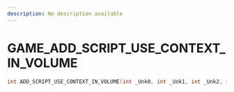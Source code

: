 ```yaml
---
description: No description available 
---
```


# GAME\_ADD_SCRIPT_USE_CONTEXT_IN_VOLUME

```cpp
int ADD_SCRIPT_USE_CONTEXT_IN_VOLUME(int _Unk0, int _Unk1, int _Unk2, int _Unk3, int _Unk4, int _Unk5, int _Unk6, int _Unk7, int _Unk8, int _Unk9);
```
